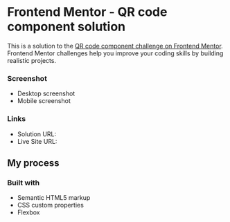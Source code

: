 # Frontend Mentor - QR code component solution

This is a solution to the [QR code component challenge on Frontend Mentor](https://www.frontendmentor.io/challenges/qr-code-component-iux_sIO_H). Frontend Mentor challenges help you improve your coding skills by building realistic projects.

### Screenshot

- Desktop screenshot [](/qr-code-component-main/QRCodeCh0.jpg)
- Mobile screenshot [](/qr-code-component-main/QRCodeCh1.jpg)

### Links

- Solution URL:
- Live Site URL: [](https://0tarso.github.io/qr-code-component-main/index.html)

## My process

### Built with

- Semantic HTML5 markup
- CSS custom properties
- Flexbox
